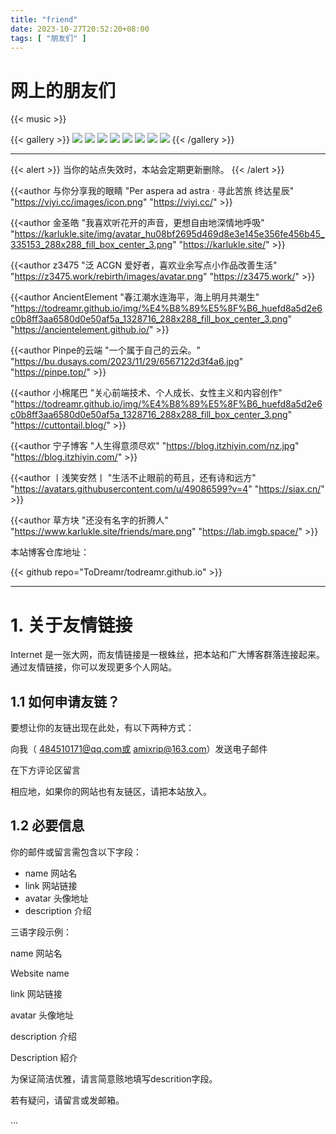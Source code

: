 ```yaml
---
title: "friend"
date: 2023-10-27T20:52:20+08:00
tags: [ "朋友们" ]
---
```


# 网上的朋友们

{{< music >}}

{{< gallery >}}
<img src="/annimation/00c5d137d784bc3bfe3eff297b75fee3d0fd36ca_raw.jpg" class="grid-w50 md:grid-w33 xl:grid-w25" />
<img src="/annimation/4bc6316e3c2b6e7d2430d8dea5c8a550d786b400_raw.jpg" class="grid-w50 md:grid-w33 xl:grid-w25" />
<img src="/annimation/8249ab3773c37a879f751a96f360ba5becd446cf_raw.jpg" class="grid-w50 md:grid-w33 xl:grid-w25" />
<img src="/annimation/4982480f018dd2a6a3c99d5028ae3dabdeafccde_raw.jpg" class="grid-w50 md:grid-w33 xl:grid-w25" />
<img src="/annimation/1677508154920.jpeg" class="grid-w50 md:grid-w33 xl:grid-w25" />
<img src="/annimation/f8f11ac5c8e256a2078ac9aefe9d84848a82f176_raw.jpg" class="grid-w50 md:grid-w33 xl:grid-w25" />
<img src="/annimation/98933dea14584cf9e3261cc97340e922cdc25e1e_raw.jpg" class="grid-w50 md:grid-w33 xl:grid-w25" />
<img src="/annimation/f87863096f3c39b5388202d6c910f951b98fc9a2_raw.jpg" class="grid-w50 md:grid-w33 xl:grid-w25" />
{{< /gallery >}}

<hr/>

{{< alert >}}
当你的站点失效时，本站会定期更新删除。
{{< /alert >}}

{{<author 与你分享我的眼睛  "Per aspera ad astra · 寻此苦旅 终达星辰" "https://viyi.cc/images/icon.png" "https://viyi.cc/" >}}

{{<author 金圣皓 "我喜欢听花开的声音，更想自由地深情地呼吸" "https://karlukle.site/img/avatar_hu08bf2695d469d8e3e145e356fe456b45_335153_288x288_fill_box_center_3.png" "https://karlukle.site/" >}}

{{<author  z3475 "泛 ACGN 爱好者，喜欢业余写点小作品改善生活" "https://z3475.work/rebirth/images/avatar.png" "https://z3475.work/" >}}

{{<author AncientElement "春江潮水连海平，海上明月共潮生" "https://todreamr.github.io/img/%E4%B8%89%E5%8F%B6_huefd8a5d2e6c0b8ff3aa6580d0e50af5a_1328716_288x288_fill_box_center_3.png" "https://ancientelement.github.io/" >}}

{{<author Pinpe的云端 "一个属于自己的云朵。" "https://bu.dusays.com/2023/11/29/6567122d3f4a6.jpg" "https://pinpe.top/" >}}

{{<author 小棉尾巴 "关心前端技术、个人成长、女性主义和内容创作" "https://todreamr.github.io/img/%E4%B8%89%E5%8F%B6_huefd8a5d2e6c0b8ff3aa6580d0e50af5a_1328716_288x288_fill_box_center_3.png" "https://cuttontail.blog/" >}}

{{<author 宁子博客 "人生得意须尽欢" "https://blog.itzhiyin.com/nz.jpg" "https://blog.itzhiyin.com/" >}}

{{<author  丨浅笑安然丨 "生活不止眼前的苟且，还有诗和远方" "https://avatars.githubusercontent.com/u/49086599?v=4" "https://siax.cn/" >}}

{{<author  草方块 "还没有名字的折腾人" "https://www.karlukle.site/friends/mare.png" "https://lab.imgb.space/" >}}




本站博客仓库地址：

{{< github repo="ToDreamr/todreamr.github.io" >}}

<hr/>

# 1. 关于友情链接

Internet 是一张大网，而友情链接是一根蛛丝，把本站和广大博客群落连接起来。通过友情链接，你可以发现更多个人网站。

## 1.1 如何申请友链？

要想让你的友链出现在此处，有以下两种方式：

向我（ 484510171@qq.com或 amixrip@163.com）发送电子邮件

在下方评论区留言

相应地，如果你的网站也有友链区，请把本站放入。

## 1.2 必要信息

你的邮件或留言需包含以下字段：


* name	网站名
* link	网站链接
* avatar	头像地址
* description	介绍


三语字段示例：

name	网站名

Website name

link	网站链接


avatar	头像地址

description	介绍

Description 紹介

为保证简洁优雅，请言简意赅地填写descrition字段。

若有疑问，请留言或发邮箱。

...
